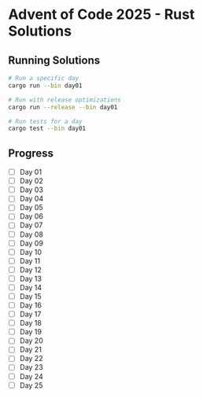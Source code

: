 # Advent of Code 2025 - Rust Solutions

## Running Solutions

```bash
# Run a specific day
cargo run --bin day01

# Run with release optimizations
cargo run --release --bin day01

# Run tests for a day
cargo test --bin day01
```

## Progress

- [ ] Day 01
- [ ] Day 02
- [ ] Day 03
- [ ] Day 04
- [ ] Day 05
- [ ] Day 06
- [ ] Day 07
- [ ] Day 08
- [ ] Day 09
- [ ] Day 10
- [ ] Day 11
- [ ] Day 12
- [ ] Day 13
- [ ] Day 14
- [ ] Day 15
- [ ] Day 16
- [ ] Day 17
- [ ] Day 18
- [ ] Day 19
- [ ] Day 20
- [ ] Day 21
- [ ] Day 22
- [ ] Day 23
- [ ] Day 24
- [ ] Day 25
